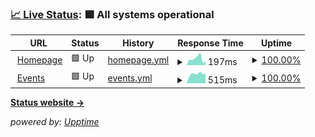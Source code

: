 ### [📈 Live Status](https://status.deniz.blue): <!--live status--> **🟩 All systems operational**

<!--start: status pages-->
<!-- This summary is generated by Upptime (https://github.com/upptime/upptime) -->
<!-- Do not edit this manually, your changes will be overwritten -->
<!-- prettier-ignore -->
| URL | Status | History | Response Time | Uptime |
| --- | ------ | ------- | ------------- | ------ |
| <img alt="" src="https://icons.duckduckgo.com/ip3/deniz.blue.ico" height="13"> [Homepage](https://deniz.blue) | 🟩 Up | [homepage.yml](https://github.com/deniz-blue/upptime/commits/HEAD/history/homepage.yml) | <details><summary><img alt="Response time graph" src="./graphs/homepage/response-time-week.png" height="20"> 197ms</summary><br><a href="https://status.deniz.blue/history/homepage"><img alt="Response time 323" src="https://img.shields.io/endpoint?url=https%3A%2F%2Fraw.githubusercontent.com%2Fdeniz-blue%2Fupptime%2FHEAD%2Fapi%2Fhomepage%2Fresponse-time.json"></a><br><a href="https://status.deniz.blue/history/homepage"><img alt="24-hour response time 105" src="https://img.shields.io/endpoint?url=https%3A%2F%2Fraw.githubusercontent.com%2Fdeniz-blue%2Fupptime%2FHEAD%2Fapi%2Fhomepage%2Fresponse-time-day.json"></a><br><a href="https://status.deniz.blue/history/homepage"><img alt="7-day response time 197" src="https://img.shields.io/endpoint?url=https%3A%2F%2Fraw.githubusercontent.com%2Fdeniz-blue%2Fupptime%2FHEAD%2Fapi%2Fhomepage%2Fresponse-time-week.json"></a><br><a href="https://status.deniz.blue/history/homepage"><img alt="30-day response time 323" src="https://img.shields.io/endpoint?url=https%3A%2F%2Fraw.githubusercontent.com%2Fdeniz-blue%2Fupptime%2FHEAD%2Fapi%2Fhomepage%2Fresponse-time-month.json"></a><br><a href="https://status.deniz.blue/history/homepage"><img alt="1-year response time 323" src="https://img.shields.io/endpoint?url=https%3A%2F%2Fraw.githubusercontent.com%2Fdeniz-blue%2Fupptime%2FHEAD%2Fapi%2Fhomepage%2Fresponse-time-year.json"></a></details> | <details><summary><a href="https://status.deniz.blue/history/homepage">100.00%</a></summary><a href="https://status.deniz.blue/history/homepage"><img alt="All-time uptime 100.00%" src="https://img.shields.io/endpoint?url=https%3A%2F%2Fraw.githubusercontent.com%2Fdeniz-blue%2Fupptime%2FHEAD%2Fapi%2Fhomepage%2Fuptime.json"></a><br><a href="https://status.deniz.blue/history/homepage"><img alt="24-hour uptime 100.00%" src="https://img.shields.io/endpoint?url=https%3A%2F%2Fraw.githubusercontent.com%2Fdeniz-blue%2Fupptime%2FHEAD%2Fapi%2Fhomepage%2Fuptime-day.json"></a><br><a href="https://status.deniz.blue/history/homepage"><img alt="7-day uptime 100.00%" src="https://img.shields.io/endpoint?url=https%3A%2F%2Fraw.githubusercontent.com%2Fdeniz-blue%2Fupptime%2FHEAD%2Fapi%2Fhomepage%2Fuptime-week.json"></a><br><a href="https://status.deniz.blue/history/homepage"><img alt="30-day uptime 100.00%" src="https://img.shields.io/endpoint?url=https%3A%2F%2Fraw.githubusercontent.com%2Fdeniz-blue%2Fupptime%2FHEAD%2Fapi%2Fhomepage%2Fuptime-month.json"></a><br><a href="https://status.deniz.blue/history/homepage"><img alt="1-year uptime 100.00%" src="https://img.shields.io/endpoint?url=https%3A%2F%2Fraw.githubusercontent.com%2Fdeniz-blue%2Fupptime%2FHEAD%2Fapi%2Fhomepage%2Fuptime-year.json"></a></details>
| <img alt="" src="https://icons.duckduckgo.com/ip3/events.deniz.blue.ico" height="13"> [Events](https://events.deniz.blue) | 🟩 Up | [events.yml](https://github.com/deniz-blue/upptime/commits/HEAD/history/events.yml) | <details><summary><img alt="Response time graph" src="./graphs/events/response-time-week.png" height="20"> 515ms</summary><br><a href="https://status.deniz.blue/history/events"><img alt="Response time 430" src="https://img.shields.io/endpoint?url=https%3A%2F%2Fraw.githubusercontent.com%2Fdeniz-blue%2Fupptime%2FHEAD%2Fapi%2Fevents%2Fresponse-time.json"></a><br><a href="https://status.deniz.blue/history/events"><img alt="24-hour response time 544" src="https://img.shields.io/endpoint?url=https%3A%2F%2Fraw.githubusercontent.com%2Fdeniz-blue%2Fupptime%2FHEAD%2Fapi%2Fevents%2Fresponse-time-day.json"></a><br><a href="https://status.deniz.blue/history/events"><img alt="7-day response time 515" src="https://img.shields.io/endpoint?url=https%3A%2F%2Fraw.githubusercontent.com%2Fdeniz-blue%2Fupptime%2FHEAD%2Fapi%2Fevents%2Fresponse-time-week.json"></a><br><a href="https://status.deniz.blue/history/events"><img alt="30-day response time 430" src="https://img.shields.io/endpoint?url=https%3A%2F%2Fraw.githubusercontent.com%2Fdeniz-blue%2Fupptime%2FHEAD%2Fapi%2Fevents%2Fresponse-time-month.json"></a><br><a href="https://status.deniz.blue/history/events"><img alt="1-year response time 430" src="https://img.shields.io/endpoint?url=https%3A%2F%2Fraw.githubusercontent.com%2Fdeniz-blue%2Fupptime%2FHEAD%2Fapi%2Fevents%2Fresponse-time-year.json"></a></details> | <details><summary><a href="https://status.deniz.blue/history/events">100.00%</a></summary><a href="https://status.deniz.blue/history/events"><img alt="All-time uptime 50.61%" src="https://img.shields.io/endpoint?url=https%3A%2F%2Fraw.githubusercontent.com%2Fdeniz-blue%2Fupptime%2FHEAD%2Fapi%2Fevents%2Fuptime.json"></a><br><a href="https://status.deniz.blue/history/events"><img alt="24-hour uptime 100.00%" src="https://img.shields.io/endpoint?url=https%3A%2F%2Fraw.githubusercontent.com%2Fdeniz-blue%2Fupptime%2FHEAD%2Fapi%2Fevents%2Fuptime-day.json"></a><br><a href="https://status.deniz.blue/history/events"><img alt="7-day uptime 100.00%" src="https://img.shields.io/endpoint?url=https%3A%2F%2Fraw.githubusercontent.com%2Fdeniz-blue%2Fupptime%2FHEAD%2Fapi%2Fevents%2Fuptime-week.json"></a><br><a href="https://status.deniz.blue/history/events"><img alt="30-day uptime 50.61%" src="https://img.shields.io/endpoint?url=https%3A%2F%2Fraw.githubusercontent.com%2Fdeniz-blue%2Fupptime%2FHEAD%2Fapi%2Fevents%2Fuptime-month.json"></a><br><a href="https://status.deniz.blue/history/events"><img alt="1-year uptime 50.61%" src="https://img.shields.io/endpoint?url=https%3A%2F%2Fraw.githubusercontent.com%2Fdeniz-blue%2Fupptime%2FHEAD%2Fapi%2Fevents%2Fuptime-year.json"></a></details>

<!--end: status pages-->

[**Status website →**](https://status.deniz.blue)

_powered by: [Upptime](https://github.com/upptime/upptime)_
